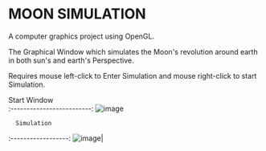 # MOON SIMULATION

A computer graphics project using OpenGL.

The Graphical Window which simulates the Moon's revolution around earth in both sun's and earth's Perspective.

Requires mouse left-click to Enter Simulation and mouse right-click to start Simulation.
  
  Start Window                
:-------------------------:
![image](https://user-images.githubusercontent.com/83810286/205047424-78033a47-027b-4de4-8db4-acdf7f9cef88.png)

      Simulation
:------------------:
![image](https://user-images.githubusercontent.com/83810286/205047560-77917a5c-16df-470a-934a-2b3f858a50de.png)|

